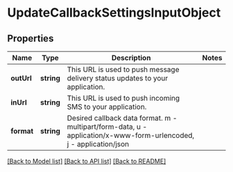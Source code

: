 # UpdateCallbackSettingsInputObject

## Properties
Name | Type | Description | Notes
------------ | ------------- | ------------- | -------------
**outUrl** | **string** | This URL is used to push message delivery status updates to your application. | 
**inUrl** | **string** | This URL is used to push incoming SMS to your application. | 
**format** | **string** | Desired callback data format. m - multipart/form-data, u - application/x-www-form-urlencoded, j - application/json | 

[[Back to Model list]](../README.md#documentation-for-models) [[Back to API list]](../README.md#documentation-for-api-endpoints) [[Back to README]](../README.md)


